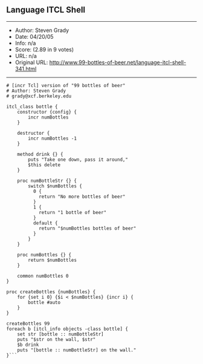 
## Language ITCL Shell ##
---
- Author: Steven Grady
- Date: 04/20/05
- Info: n/a
- Score:  (2.89 in 9 votes)
- URL: n/a
- Original URL: http://www.99-bottles-of-beer.net/language-itcl-shell-341.html
---

```#!/usr/local/bin/itcl_sh
# [incr Tcl] version of "99 bottles of beer"
# Author: Steven Grady
# grady@xcf.berkeley.edu

itcl_class bottle {
	constructor {config} {
		incr numBottles
	}

	destructor {
		incr numBottles -1
	}

	method drink {} {
		puts "Take one down, pass it around,"
		$this delete
	}

	proc numBottleStr {} {
		switch $numBottles {
		  0 {
			return "No more bottles of beer"
		  }
		  1 {
			return "1 bottle of beer"
		  }
		  default {
			return "$numBottles bottles of beer"
		  }
		}
	}

	proc numBottles {} {
		return $numBottles
	}

	common numBottles 0
}

proc createBottles {numBottles} {
	for {set i 0} {$i < $numBottles} {incr i} {
		bottle #auto
	}
}

createBottles 99
foreach b [itcl_info objects -class bottle] {
	set str [bottle :: numBottleStr]
	puts "$str on the wall, $str"
	$b drink
	puts "[bottle :: numBottleStr] on the wall."
}```